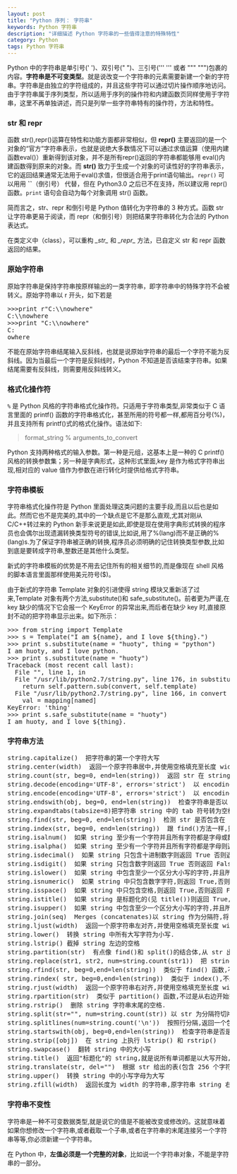 ```yaml
---
layout: post
title: "Python 序列： 字符串"
keywords: Python 字符串
description: "详细描述 Python 字符串的一些值得注意的特殊特性"
category: Python
tags: Python 字符串
---
```


Python 中的字符串是单引号(' ')、双引号(" ")、三引号(''' ''' 或者 """ """)包裹的内容。**字符串是不可变类型**。就是说改变一个字符串的元素需要新建一个新的字符串。字符串是由独立的字符组成的，并且这些字符可以通过切片操作顺序地访问。由于字符串属于序列类型，所以适用于序列的操作符和内建函数页同样使用于字符串，这里不再单独讲述，而只是列举一些字符串特有的操作符，方法和特性。

### str 和 repr

函数 str(),repr()运算在特性和功能方面都非常相似，但 **repr()** 主要返回的是一个对象的“官方”字符串表示，也就是说绝大多数情况下可以通过求值运算（使用内建函数eval()）重新得到该对象，并不是所有repr()返回的字符串都能够用 eval()内建函数得到原来的对象。而 **str()** 致力于生成一个对象的可读性好的字符串表示，它的返回结果通常无法用于eval()求值，但很适合用于print语句输出。`repr()` 可以用用 **``**（倒引号） 代替，但在 Python3.0 之后已不在支持，所以建议用 repr() 函数。`print` 语句会自动为每个对象调用 str() 函数。

简而言之，str、repr 和倒引号是 Python 值转化为字符串的 3 种方式。函数 str 让字符串更易于阅读，而 repr（和倒引号）则把结果字符串转化为合法的 Python 表达式。

在类定义中（class），可以重构 _\_str\__ 和 _\_repr\__ 方法，已自定义 str 和 repr 函数返回的结果。

### 原始字符串

原始字符串是保持字符串按原样输出的一类字符串，即字符串中的特殊字符不会被转义。原始字符串以 r 开头，如下若是

<pre>
>>>print r"C:\\nowhere"
C:\\nowhere
>>>print "C:\\nowhere"
C:
owhere
</pre>

不能在原始字符串结尾输入反斜线，也就是说原始字符串的最后一个字符不能为反斜线。因为当最后一个字符是反斜线时，Python 不知道是否该结束字符串。如果结尾需要有反斜线，则需要用反斜线转义。

### 格式化操作符

`%` 是 Python 风格的字符串格式化操作符。只适用于字符串类型,非常类似于 C 语言里面的 printf() 函数的字符串格式化，甚至所用的符号都一样,都用百分号(%)，并且支持所有 printf()式的格式化操作。语法如下:

> format_string % arguments_to_convert

Python 支持两种格式的输入参数。第一种是元组，这基本上是一种的 C printf() 风格的转换参数集；另一种是字典形式，这种形式里面,key 是作为格式字符串出现,相对应的 value 值作为参数在进行转化时提供给格式字符串。

### 字符串模板

字符串格式化操作符是 Python 里面处理这类问题的主要手段,而且以后也是如此。然而它也不是完美的,其中的一个缺点是它不是那么直观,尤其对刚从 C/C++转过来的 Python 新手来说更是如此,即使是现在使用字典形式转换的程序员也会偶尔出现遗漏转换类型符号的错误,比如说,用了%(lang)而不是正确的%(lang)s.为了保证字符串被正确的转换,程序员必须明确的记住转换类型参数,比如到底是要转成字符串,整数还是其他什么类型。

新式的字符串模板的优势是不用去记住所有的相关细节的,而是像现在 shell 风格的脚本语言里面那样使用美元符号($)。

由于新式的字符串 Template 对象的引进使得 string 模块又重新活了过来,Template 对象有两个方法,substitute()和 safe_substitute()。前者更为严谨,在 key 缺少的情况下它会报一个 KeyError 的异常出来,而后者在缺少 key 时,直接原封不动的把字符串显示出来。如下所示：

<pre>
>>> from string import Template
>>> s = Template("I am ${name}, and I love ${thing}.")
>>> print s.substitute(name = "huoty", thing = "python")
I am huoty, and I love python.
>>> print s.substitute(name = "huoty")
Traceback (most recent call last):
  File "<stdin>", line 1, in <module>
  File "/usr/lib/python2.7/string.py", line 176, in substitute
    return self.pattern.sub(convert, self.template)
  File "/usr/lib/python2.7/string.py", line 166, in convert
    val = mapping[named]
KeyError: 'thing'
>>> print s.safe_substitute(name = "huoty")
I am huoty, and I love ${thing}.
</pre>

### 字符串方法

<pre>
string.capitalize()  把字符串的第一个字符大写
string.center(width)  返回一个原字符串居中,并使用空格填充至长度 width 的新字符串
string.count(str, beg=0, end=len(string))  返回 str 在 string 里面出现的次数,如果 beg 或者end 指定则返回指定范围内 str 出现的次数
string.decode(encoding='UTF-8', errors='strict')  以 encoding 指定的编码格式解码 string,如果出错默认报一个 ValueError 的 异 常 , 除非 errors 指定的是 'ignore' 或者 'replace'
string.encode(encoding='UTF-8', errors='strict')  以 encoding 指定的编码格式编码 string,如果出错默认报一个 ValueError 的异常,除非 errors 指定的是'ignore'或者'replace'
string.endswith(obj, beg=0, end=len(string))  检查字符串是否以 obj 结束,如果 beg 或者 end 指定则检查指定的范围内是否以 obj 结束,如果是,返回 True,否则返回 False.
string.expandtabs(tabsize=8)把字符串 string 中的 tab 符号转为空格,默认的空格数 tabsize 是 8.
string.find(str, beg=0, end=len(string))  检测 str 是否包含在 string 中,如果 beg 和 end 指定范围,则检查是否包含在指定范围内,如果是返回开始的索引值,否则返回-1
string.index(str, beg=0, end=len(string))  跟 find()方法一样,只不过如果 str 不在 string 中会报一个异常.
string.isalnum()  如果 string 至少有一个字符并且所有字符都是字母或数字则返回 True,否则返回 False
string.isalpha()  如果 string 至少有一个字符并且所有字符都是字母则返回 True, 否则返回 False
string.isdecimal()  如果 string 只包含十进制数字则返回 True 否则返回 False.
string.isdigit()  如果 string 只包含数字则返回 True 否则返回 False.
string.islower()  如果 string 中包含至少一个区分大小写的字符,并且所有这些(区分大小写的)字符都是小写,则返回 True,否则返回 False
string.isnumeric()  如果 string 中只包含数字字符,则返回 True,否则返回 False
string.isspace()  如果 string 中只包含空格,则返回 True,否则返回 False.
string.istitle()  如果 string 是标题化的(见 title())则返回 True,否则返回 False
string.isupper()  如果 string 中包含至少一个区分大小写的字符,并且所有这些(区分大小写的)字符都是大写,则返回 True,否则返回 False
string.join(seq)  Merges (concatenates)以 string 作为分隔符,将 seq 中所有的元素(的字符串表示)合并为一个新的字符串
string.ljust(width)  返回一个原字符串左对齐,并使用空格填充至长度 width 的新字符串
string.lower()  转换 string 中所有大写字符为小写.
string.lstrip() 截掉 string 左边的空格
string.partition(str)  有点像 find()和 split()的结合体,从 str 出现的第一个位置起,把字符串 string 分成一个 3 元素的元组(string_pre_str,str,string_post_str),如果 string 中不包含str 则 string_pre_str == string.
string.replace(str1, str2, num=string.count(str1))  把 string 中的 str1 替换成 str2,如果 num 指定, 则替换不超过 num 次.
string.rfind(str, beg=0,end=len(string))  类似于 find() 函数,不过是从右边开始查找.
string.rindex( str, beg=0,end=len(string))  类似于 index(),不过是从右边开始.
string.rjust(width)  返回一个原字符串右对齐,并使用空格填充至长度 width 的新字符串
string.rpartition(str)  类似于 partition() 函数,不过是从右边开始查找.
string.rstrip()  删除 string 字符串末尾的空格.
string.split(str="", num=string.count(str)) 以 str 为分隔符切片 string,如果 num 有指定值,则仅分隔 num 个子字符串
string.splitlines(num=string.count('\n'))  按照行分隔,返回一个包含各行作为元素的列表,如果 num 指定则仅切片 num 个行.
string.startswith(obj, beg=0,end=len(string))  检查字符串是否是以 obj 开头,是则返回 True,否则返回 False。如果 beg 和 end 指定值,则在指定范围内检查.
string.strip([obj])  在 string 上执行 lstrip() 和 rstrip()
string.swapcase()  翻转 string 中的大小写
string.title()  返回"标题化"的 string,就是说所有单词都是以大写开始,其余字母均为小写(见 istitle())
string.translate(str, del="")  根据 str 给出的表(包含 256 个字符)转换 string 的字符,要过滤掉的字符放到 del 参数中
string.upper()  转换 string 中的小写字母为大写
string.zfill(width)  返回长度为 width 的字符串,原字符串 string 右对齐,前面填充0
</pre>

### 字符串不变性

字符串是一种不可变数据类型,就是说它的值是不能被改变或修改的。这就意味着如果你想修改一个字符串,或者截取一个子串,或者在字符串的末尾连接另一个字符串等等,你必须新建一个字符串。

在 Python 中，**左值必须是一个完整的对象**，比如说一个字符串对象，不能是字符串的一部分。